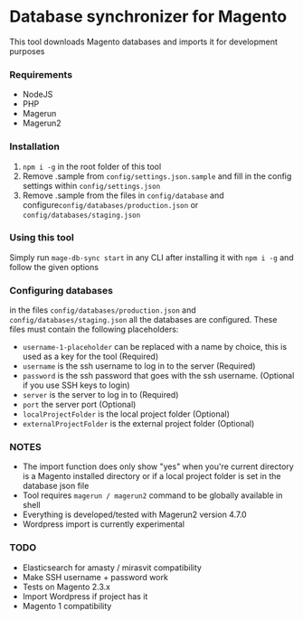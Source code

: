 # Database synchronizer for Magento
This tool downloads Magento databases and imports it for development purposes

### Requirements
- NodeJS
- PHP
- Magerun
- Magerun2

### Installation
1. `npm i -g` in the root folder of this tool
2. Remove .sample from `config/settings.json.sample` and fill in the config settings within `config/settings.json`
3. Remove .sample from the files in `config/database` and configure`config/databases/production.json` or `config/databases/staging.json`

### Using this tool
Simply run `mage-db-sync start` in any CLI after installing it with `npm i -g` and follow the given options

### Configuring databases
in the files `config/databases/production.json` and `config/databases/staging.json` all the databases are configured. These files must contain the following placeholders:

- `username-1-placeholder` can be replaced with a name by choice, this is used as a key for the tool (Required)
- `username` is the ssh username to log in to the server (Required)
- `password` is the ssh password that goes with the ssh username. (Optional if you use SSH keys to login)
- `server` is the server to log in to (Required)
- `port` the server port (Optional)
- `localProjectFolder` is the local project folder (Optional)
- `externalProjectFolder` is the external project folder (Optional)

### NOTES
- The import function does only show "yes" when you're current directory is a Magento installed directory or if a local project folder is set in the database json file
- Tool requires `magerun / magerun2` command to be globally available in shell
- Everything is developed/tested with Magerun2 version 4.7.0
- Wordpress import is currently experimental

### TODO
- Elasticsearch for amasty / mirasvit compatibility
- Make SSH username + password work
- Tests on Magento 2.3.x
- Import Wordpress if project has it
- Magento 1 compatibility